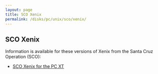 ```yaml
---
layout: page
title: SCO Xenix
permalink: /disks/pc/unix/sco/xenix/
---
```


SCO Xenix
---

Information is available for these versions of Xenix from the Santa Cruz Operation (SCO):

* [SCO Xenix for the PC XT](8086/)
